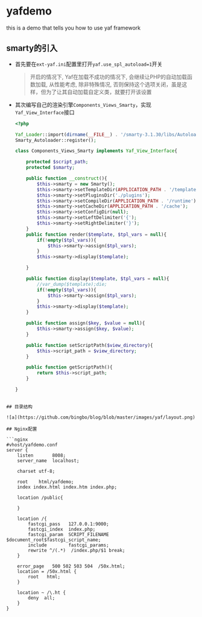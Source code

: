 # yafdemo

this is a demo that tells you how to use yaf framework

## smarty的引入

* 首先要在`ext-yaf.ini`配置里打开`yaf.use_spl_autoload=1`开关

    > 开启的情况下, Yaf在加载不成功的情况下, 会继续让PHP的自动加载函数加载, 从性能考虑, 除非特殊情况, 否则保持这个选项关闭，虽是这样，但为了让其自动加载自定义类，就要打开该设置

* 其次编写自己的渲染引擎`Components_Views_Smarty`，实现`Yaf_View_Interface`接口

    ```php
    <?php

    Yaf_Loader::import(dirname(__FILE__) . '/smarty-3.1.30/libs/Autoloader.php');
    Smarty_Autoloader::register();

    class Components_Views_Smarty implements Yaf_View_Interface{

        protected $script_path;
        protected $smarty;

        public function __construct(){
            $this->smarty = new Smarty();
            $this->smarty->setTemplateDir(APPLICATION_PATH . '/templates/');
            $this->smarty->setPluginsDir('./plugins');
            $this->smarty->setCompileDir(APPLICATION_PATH . '/runtime');
            $this->smarty->setCacheDir(APPLICATION_PATH . '/cache');
            $this->smarty->setConfigDir(null);
            $this->smarty->setLeftDelimiter('{');
            $this->smarty->setRightDelimiter('}');
        }
        public function render($template, $tpl_vars = null){
            if(!empty($tpl_vars)){
                $this->smarty->assign($tpl_vars);
            }
            $this->smarty->display($template);

        }

        public function display($template, $tpl_vars = null){
            //var_dump($template);die;
            if(!empty($tpl_vars)){
                $this->smarty->assign($tpl_vars);
            }
            $this->smarty->display($template);
        }

        public function assign($key, $value = null){
            $this->smarty->assign($key, $value);
        }

        public function setScriptPath($view_directory){
            $this->script_path = $view_directory;
        }

        public function getScriptPath(){
            return $this->script_path;
        }

    }
```

## 目录结构

![a](https://github.com/bingbo/blog/blob/master/images/yaf/layout.png)

## Nginx配置

```nginx
#vhost/yafdemo.conf
server {
    listen       8008;
    server_name  localhost;

    charset utf-8;

    root    html/yafdemo;
    index index.html index.htm index.php;

    location /public{
    
    }
    
    location /{
        fastcgi_pass   127.0.0.1:9000;
        fastcgi_index  index.php;
        fastcgi_param  SCRIPT_FILENAME  $document_root$fastcgi_script_name;
        include        fastcgi_params;
        rewrite ^/(.*)  /index.php/$1 break;
    }

    error_page   500 502 503 504  /50x.html;
    location = /50x.html {
        root   html;
    }

    location ~ /\.ht {
        deny  all;
    }
}
```
